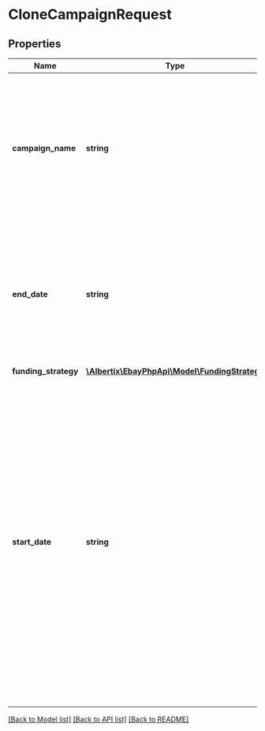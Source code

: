 # CloneCampaignRequest

## Properties
Name | Type | Description | Notes
------------ | ------------- | ------------- | -------------
**campaign_name** | **string** | A seller-defined name for the newly-cloned campaign. This value must be unique for the seller. You can use any alphanumeric characters in the name, except the less than (&amp;lt;) or greater than (&amp;gt;) characters.Max length: 80 characters | [optional] 
**end_date** | **string** | The date and time the campaign ends, in UTC format (yyyy-MM-ddThh:mm.ss.sssZ). If this field is blank (code&amp;gt;null), it indicates a campaign that has no end date. For display purposes, convert this time into the local time of the seller. | [optional] 
**funding_strategy** | [**\Albertix\EbayPhpApi\Model\FundingStrategy**](FundingStrategy.md) |  | [optional] 
**start_date** | **string** | The date and time the cloned campaign starts, in UTC format (yyyy-MM-ddThh:mm.ss.sssZ). For display purposes, convert this time into the local time of the seller. On the date specified, the service derives the keywords for each listing in the campaign, creates an ad for each listing, and associates each new ad with the campaign. The campaign starts after this process is completed. The amount of time it takes the service to start the campaign depends on the number of listings in the campaign. Call getCampaign to check the status of the campaign. | [optional] 

[[Back to Model list]](../README.md#documentation-for-models) [[Back to API list]](../README.md#documentation-for-api-endpoints) [[Back to README]](../README.md)



